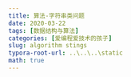 ```yaml
---
title: 算法-字符串类问题
date: 2020-03-22
tags: [数据结构与算法]
categories: [爱编程爱技术的孩子]
slug: algorithm stings
typora-root-url: ..\..\..\static
math: true
---
```


